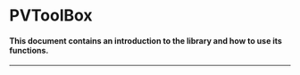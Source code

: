 # PVToolBox
#### This document contains an introduction to the library and how to use its functions.

---